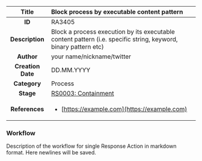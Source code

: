| Title                       | Block process by executable content pattern         |
|:---------------------------:|:--------------------|
| **ID**                      | RA3405            |
| **Description**             | Block a process execution by its executable content pattern (i.e. specific string, keyword, binary pattern etc)   |
| **Author**                  | your name/nickname/twitter        |
| **Creation Date**           | DD.MM.YYYY |
| **Category**                | Process      |
| **Stage**                   |[RS0003: Containment](../Response_Stages/RS0003.md)| 
| **References** |<ul><li>[https://example.com](https://example.com)</li></ul>|

### Workflow

Description of the workflow for single Response Action in markdown format.
Here newlines will be saved.
